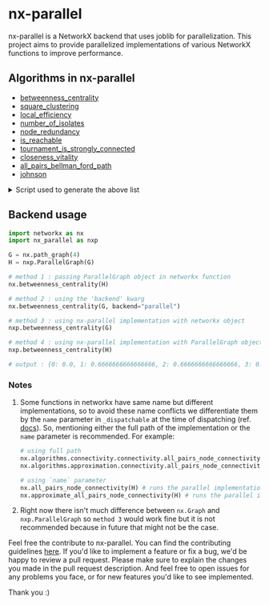 # nx-parallel

nx-parallel is a NetworkX backend that uses joblib for parallelization. This project aims to provide parallelized implementations of various NetworkX functions to improve performance.

## Algorithms in nx-parallel

- [betweenness_centrality](https://github.com/networkx/nx-parallel/blob/main/nx_parallel/algorithms/betweenness.py#15)
- [square_clustering](https://github.com/networkx/nx-parallel/blob/main/nx_parallel/algorithms/cluster.py#10)
- [local_efficiency](https://github.com/networkx/nx-parallel/blob/main/nx_parallel/algorithms/efficiency_measures.py#9)
- [number_of_isolates](https://github.com/networkx/nx-parallel/blob/main/nx_parallel/algorithms/isolate.py#8)
- [node_redundancy](https://github.com/networkx/nx-parallel/blob/main/nx_parallel/algorithms/redundancy.py#11)
- [is_reachable](https://github.com/networkx/nx-parallel/blob/main/nx_parallel/algorithms/tournament.py#10)
- [tournament_is_strongly_connected](https://github.com/networkx/nx-parallel/blob/main/nx_parallel/algorithms/tournament.py#54)
- [closeness_vitality](https://github.com/networkx/nx-parallel/blob/main/nx_parallel/algorithms/vitality.py#9)
- [all_pairs_bellman_ford_path](https://github.com/networkx/nx-parallel/blob/main/nx_parallel/algorithms/weighted.py#16)
- [johnson](https://github.com/networkx/nx-parallel/blob/main/nx_parallel/algorithms/weighted.py#59)

<details>
<summary>Script used to generate the above list</summary>
  
```.py
import nx_parallel as nxp
d = nxp.get_info()
for func in d.get("functions", {}):
    print(f"- [{func}]({d['functions'][func]['url']})")
```

</details>

## Backend usage

```.py
import networkx as nx
import nx_parallel as nxp

G = nx.path_graph(4)
H = nxp.ParallelGraph(G)

# method 1 : passing ParallelGraph object in networkx function
nx.betweenness_centrality(H)

# method 2 : using the 'backend' kwarg
nx.betweenness_centrality(G, backend="parallel")

# method 3 : using nx-parallel implementation with networkx object
nxp.betweenness_centrality(G)

# method 4 : using nx-parallel implementation with ParallelGraph object
nxp.betweenness_centrality(H)

# output : {0: 0.0, 1: 0.6666666666666666, 2: 0.6666666666666666, 3: 0.0}
```

### Notes

1. Some functions in networkx have same name but different implementations, so to avoid these name conflicts we differentiate them by the `name` parameter in `_dispatchable` at the time of dispatching (ref. [docs](https://networkx.org/documentation/latest/reference/generated/networkx.utils.backends._dispatchable.html#dispatchable)). So, mentioning either the full path of the implementation or the `name` parameter is recommended. For example:

   ```.py
   # using full path
   nx.algorithms.connectivity.connectivity.all_pairs_node_connectivity(H)
   nx.algorithms.approximation.connectivity.all_pairs_node_connectivity(H)

   # using `name` parameter
   nx.all_pairs_node_connectivity(H) # runs the parallel implementation in `connectivity/connectivity`
   nx.approximate_all_pairs_node_connectivity(H) # runs the parallel implementation in `approximation/connectivity`
   ```

2. Right now there isn't much difference between `nx.Graph` and `nxp.ParallelGraph` so `method 3` would work fine but it is not recommended because in future that might not be the case.

Feel free the contribute to nx-parallel. You can find the contributing guidelines [here](https://github.com/networkx/nx-parallel/blob/main/CONTRIBUTING.md). If you'd like to implement a feature or fix a bug, we'd be happy to review a pull request. Please make sure to explain the changes you made in the pull request description. And feel free to open issues for any problems you face, or for new features you'd like to see implemented.

Thank you :)
